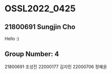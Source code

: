 # OSSL2022_0425
## 21800691 Sungjin Cho

Hello :)

## Group Number: 4
21800691 조성진
22000177 김지민
22000706 정혜윤
